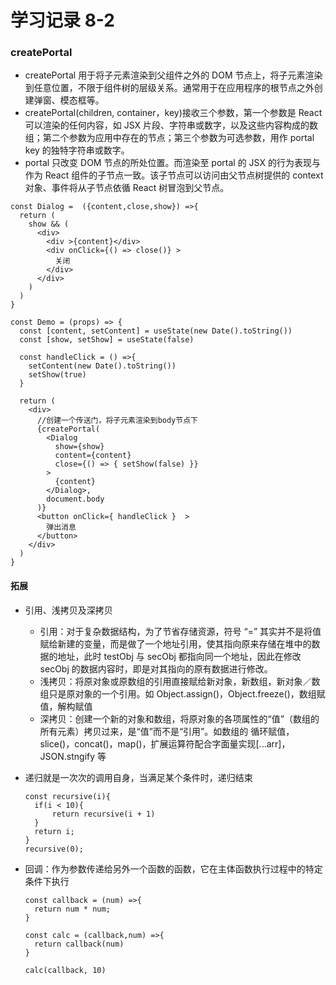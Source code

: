 # 学习记录 8-2

### createPortal

- createPortal 用于将子元素渲染到父组件之外的 DOM 节点上，将子元素渲染到任意位置，不限于组件树的层级关系。通常用于在应用程序的根节点之外创建弹窗、模态框等。
- createPortal(children, container，key)接收三个参数，第一个参数是 React 可以渲染的任何内容，如 JSX 片段、字符串或数字，以及这些内容构成的数组；第二个参数为应用中存在的节点；第三个参数为可选参数，用作 portal key 的独特字符串或数字。
- portal 只改变 DOM 节点的所处位置。而渲染至 portal 的 JSX 的行为表现与作为 React 组件的子节点一致。该子节点可以访问由父节点树提供的 context 对象、事件将从子节点依循 React 树冒泡到父节点。

```
const Dialog =  ({content,close,show}) =>{
  return (
    show && (
      <div>
        <div >{content}</div>
        <div onClick={() => close()} >
          关闭
        </div>
      </div>
    )
  )
}

const Demo = (props) => {
  const [content, setContent] = useState(new Date().toString())
  const [show, setShow] = useState(false)

  const handleClick = () =>{
    setContent(new Date().toString())
    setShow(true)
  }

  return (
    <div>
      //创建一个传送门，将子元素渲染到body节点下
      {createPortal(
        <Dialog
          show={show}
          content={content}
          close={() => { setShow(false) }}
        >
          {content}
        </Dialog>,
        document.body
      )}
      <button onClick={ handleClick }  >
        弹出消息
      </button>
    </div>
  )
}
```

#### 拓展

- 引用、浅拷贝及深拷贝
  - 引用：对于复杂数据结构，为了节省存储资源，符号 “=” 其实并不是将值赋给新建的变量，而是做了一个地址引用，使其指向原来存储在堆中的数据的地址，此时 testObj 与 secObj 都指向同一个地址，因此在修改 secObj 的数据内容时，即是对其指向的原有数据进行修改。
  - 浅拷贝：将原对象或原数组的引用直接赋给新对象，新数组，新对象／数组只是原对象的一个引用。如 Object.assign()，Object.freeze()，数组赋值，解构赋值
  - 深拷贝：创建一个新的对象和数组，将原对象的各项属性的“值”（数组的所有元素）拷贝过来，是“值”而不是“引用”。如数组的 循环赋值，slice()，concat()，map()，扩展运算符配合字面量实现[...arr]，JSON.stngify 等
- 递归就是一次次的调用自身，当满足某个条件时，递归结束
  ```
  const recursive(i){
    if(i < 10){
        return recursive(i + 1)
    }
    return i;
  }
  recursive(0);
  ```
- 回调：作为参数传递给另外一个函数的函数，它在主体函数执行过程中的特定条件下执行

  ```
  const callback = (num) =>{
    return num * num;
  }

  const calc = (callback,num) =>{
    return callback(num)
  }

  calc(callback, 10)

  ```
